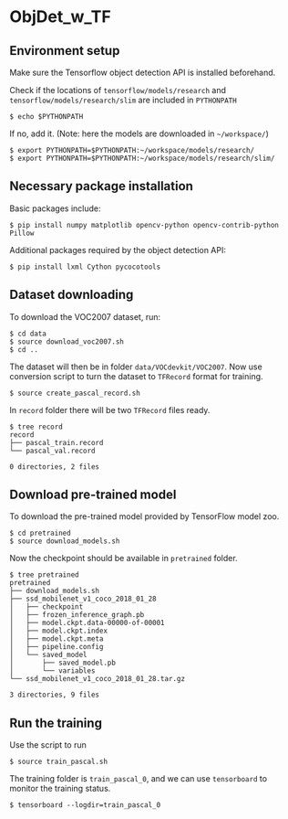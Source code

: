 # ObjDet_w_TF

## Environment setup
Make sure the Tensorflow object detection API is installed beforehand. 

Check if the locations of `tensorflow/models/research` and 
`tensorflow/models/research/slim` are included in `PYTHONPATH`
```
$ echo $PYTHONPATH
```
If no, add it. (Note: here the models are downloaded in `~/workspace/`)
```
$ export PYTHONPATH=$PYTHONPATH:~/workspace/models/research/
$ export PYTHONPATH=$PYTHONPATH:~/workspace/models/research/slim/
```

## Necessary package installation
Basic packages include:
```
$ pip install numpy matplotlib opencv-python opencv-contrib-python Pillow
```
Additional packages required by the object detection API:
```
$ pip install lxml Cython pycocotools
```

## Dataset downloading
To download the VOC2007 dataset, run:
```
$ cd data
$ source download_voc2007.sh
$ cd ..
```
The dataset will then be in folder `data/VOCdevkit/VOC2007`.
Now use conversion script to turn the dataset to `TFRecord` format for training.
```
$ source create_pascal_record.sh
```
In `record` folder there will be two `TFRecord` files ready.
```
$ tree record
record
├── pascal_train.record
└── pascal_val.record

0 directories, 2 files
```

## Download pre-trained model
To download the pre-trained model provided by TensorFlow model zoo.
```
$ cd pretrained
$ source download_models.sh
```
Now the checkpoint should be available in `pretrained` folder.
```
$ tree pretrained
pretrained
├── download_models.sh
├── ssd_mobilenet_v1_coco_2018_01_28
│   ├── checkpoint
│   ├── frozen_inference_graph.pb
│   ├── model.ckpt.data-00000-of-00001
│   ├── model.ckpt.index
│   ├── model.ckpt.meta
│   ├── pipeline.config
│   └── saved_model
│       ├── saved_model.pb
│       └── variables
└── ssd_mobilenet_v1_coco_2018_01_28.tar.gz

3 directories, 9 files
```

## Run the training
Use the script to run
```
$ source train_pascal.sh
```
The training folder is `train_pascal_0`, 
and we can use `tensorboard` to monitor the training status.
```
$ tensorboard --logdir=train_pascal_0
```

